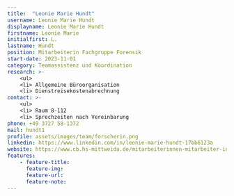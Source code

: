 ```yaml
---
title:  "Leonie Marie Hundt"
username: Leonie Marie Hundt
displayname: Leonie Marie Hundt
firstname: Leonie Marie
initialfirst: L.
lastname: Hundt
position: Mitarbeiterin Fachgruppe Forensik
start-date: 2023-11-01
category: Teamassistenz und Koordination
research: >- 
    <ul>
    <li> Allgemeine Büroorganisation
    <li> Dienstreisekostenabrechnung
contact: >-
    <ul>
    <li> Raum 8-112
    <li> Sprechzeiten nach Vereinbarung
phone: +49 3727 58-1372
mail: hundt1
profile: assets/images/team/forscherin.png
linkedin: https://www.linkedin.com/in/leonie-marie-hundt-17bb6123a
website: https://www.cb.hs-mittweida.de/mitarbeiterinnen-mitarbeiter-in-ihren-fachgruppen/hundt-leonie-marie/
features:
    - feature-title: 
      feature-img: 
      feature-url: 
      feature-note: 
---
```


